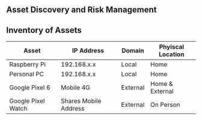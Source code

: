 ## Asset Discovery and Risk Management

## Inventory of Assets

| Asset              | IP Address | Domain | Phyiscal Location |
|--------------------|------------|--------|-------------------|
| Raspberry Pi       |192.168.x.x | Local  | Home              |
| Personal PC        |192.168.x.x | Local  | Home              |
| Google Pixel 6     | Mobile 4G  |External| Home & External   |
| Google Pixel Watch |Shares Mobile Address | External | On Person |
